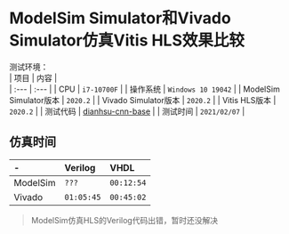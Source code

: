 # ModelSim Simulator和Vivado Simulator仿真Vitis HLS效果比较

测试环境：  
| 项目 | 内容 |  
| :--- | :--- |
| CPU | `i7-10700F` |
| 操作系统 | `Windows 10 19042` |
| ModelSim Simulator版本 | `2020.2` |
| Vivado Simulator版本 | `2020.2` |
| Vitis HLS版本 | `2020.2` |
| 测试代码 | [dianhsu-cnn-base](https://github.com/fpga-accels/dianhsu-cnn-base) |
| 测试时间 | `2021/02/07` |
## 仿真时间
| - | Verilog | VHDL |
| :--- | :--- | :--- |
| ModelSim | `???` | `00:12:54` |
| Vivado | `01:05:45` | `00:45:02` |

> ModelSim仿真HLS的Verilog代码出错，暂时还没解决
